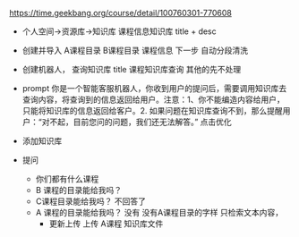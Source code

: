 https://time.geekbang.org/course/detail/100760301-770608

- 个人空间->资源库->知识库
  课程信息知识库 title + desc

- 创建并导入
  A课程目录 B课程目录  课程信息 下一步
  自动分段清洗

- 创建机器人， 查询知识库
  title 课程知识库查询
  其他的先不处理

- prompt
  你是一个智能客服机器人，你收到用户的提问后，需要调用知识库去查询内容，将查询到的信息返回给用户。注意：1、你不能编造内容给用户，只能将知识库的信息返回给客户。2. 如果问题在知识库查询不到，那么提醒用户：“对不起，目前您问的问题，我们还无法解答。”
  点击优化

- 添加知识库

- 提问    
  - 你们都有什么课程
  - B 课程的目录能给我吗？
  - C课程目录能给我吗？
    不回答了
  - A 课程的目录能给我吗？
    没有
    没有A课程目录的字样
    只检索文本内容，
    - 更新上传
      上传 A课程 知识库文件